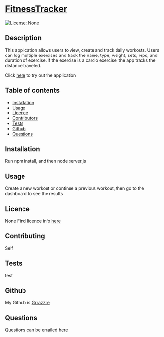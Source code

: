 
  # **[FitnessTracker](http://github.com/Grrazzlle/WorkoutTracker)**
  
  [![License: None](https://img.shields.io/badge/License-None-blue.svg)](https://choosealicense.com/)

  ## Description

  This application allows users to view, create and track daily workouts. Users can log multiple exercises and track the name, type, weight, sets, reps, and duration of exercise. If the exercise is a cardio exercise, the app tracks the distance traveled.
  
  Click [here](https://grrazzlle-fitness-tracker.herokuapp.com/) to try out the application

  ## Table of contents

  - [Installation](#Installation)
  - [Usage](#Usage)
  - [Licence](#Licence)
  - [Contributors](#Contributors)
  - [Tests](#Tests)
  - [Github](#Github)
  - [Questions](#Questions)

  ## Installation

  Run npm install, and then node server.js

  ## Usage

  Create a new workout or continue a previous workout, then go to the dashboard to see the results

  ## Licence

  None 
  Find licence info [here](https://choosealicense.com/)

  ## Contributing

  Self

  ## Tests

  test

  ## Github

  My Github is [Grrazzlle](https://github.com/Grrazzlle)

  ## Questions

  Questions can be emailed [here](mailto:Cel47@miami.edu)
